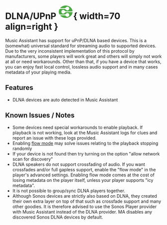 # DLNA/UPnP ![Preview image](../assets/icons/dlna-icon.svg){ width=70 align=right }

Music Assistant has support for uPnP/DLNA based devices. This is a (somewhat) universal standard for streaming audio to supported devices. Due to the very inconsistent implementation of this protocol by manufacturers, some players will work great and others will simply not work at all or need workarounds. Other than that, if you have a device that works, you can enjoy fast local control, lossless audio support and in many cases metadata of your playing media.

## Features

- DLNA devices are auto detected in Music Assistant

## Known Issues / Notes

- Some devices need special workarounds to enable playback. If playback is not working, look at the Music Assistant logs for clues and report an issue with these logs provided. 
- Enabling [flow mode](../faq/normalization/#track-queueing) may solve issues relating to the playback stopping randomly 
- If your device is not found then try turning on the option "allow network scan for discovery"
- DLNA speakers do not support crossfading of audio. If you want crossfades and/or full gapless support, enable the "flow mode" in the player's advanced settings. Enabling flow mode comes at the cost of losing metadata on the player itself, unless your player supports "icy metadata".
- It is not possible to group/sync DLNA players together.
- Although Sonos devices are strictly also based on DLNA, they created their own extra layer on top of that such as crossfade support and many other goodies. It is therefore advised to use the Sonos Player provider with Music Assistant instead of the DLNA provider. MA disables any discovered Sonos DLNA devices by default.
